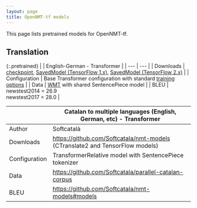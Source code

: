 ```yaml
---
layout: page
title: OpenNMT-tf models
---
```


This page lists pretrained models for OpenNMT-tf.

## Translation

{:.pretrained}
| | English-German - Transformer |
| --- | --- |
| Downloads | [checkpoint](https://s3.amazonaws.com/opennmt-models/averaged-ende-ckpt500k.tar.gz), [SavedModel (TensorFlow 1.x)](https://s3.amazonaws.com/opennmt-models/averaged-ende-export500k.tar.gz), [SavedModel (TensorFlow 2.x)](https://s3.amazonaws.com/opennmt-models/averaged-ende-export500k-v2.tar.gz) |
| Configuration | Base Transformer configuration with standard [training options](https://github.com/OpenNMT/OpenNMT-tf/tree/master/scripts/wmt) |
| Data | [WMT](https://s3.amazonaws.com/opennmt-trainingdata/wmt_ende_sp.tar.gz) with shared SentencePiece model |
| BLEU | newstest2014 = 26.9<br/>newstest2017 = 28.0 |


| | Catalan to multiple languages (English, German, etc) - Transformer |
| --- | --- |
| Author | Softcatalà |
| Downloads | https://github.com/Softcatala/nmt-models (CTranslate2 and TensorFlow models) |
| Configuration |TransformerRelative model with SentencePiece tokenizer |
| Data | https://github.com/Softcatala/parallel-catalan-corpus |
| BLEU | https://github.com/Softcatala/nmt-models#models |
